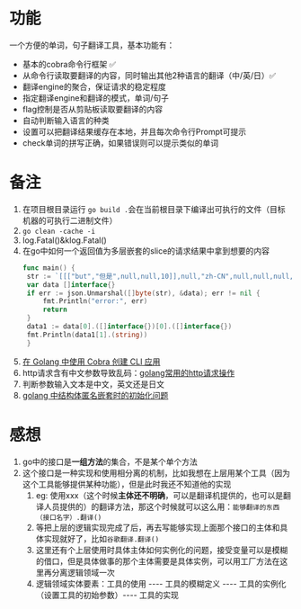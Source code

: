 # 功能
一个方便的单词，句子翻译工具，基本功能有：
- 基本的cobra命令行框架 ✅
- 从命令行读取要翻译的内容，同时输出其他2种语言的翻译（中/英/日）✅
- 翻译engine的聚合，保证请求的稳定程度
- 指定翻译engine和翻译的模式，单词/句子
- flag控制是否从剪贴板读取要翻译的内容
- 自动判断输入语言的种类
- 设置可以把翻译结果缓存在本地，并且每次命令行Prompt可提示
- check单词的拼写正确，如果错误则可以提示类似的单词

# 备注
1. 在项目根目录运行 `go build .`会在当前根目录下编译出可执行的文件（目标机器的可执行二进制文件）
2. `go clean -cache -i`
3. log.Fatal()&klog.Fatal()
4. 在go中如何一个返回值为多层嵌套的slice的请求结果中拿到想要的内容
   ```go
   func main() {
	str := `[[["but","但是",null,null,10]],null,"zh-CN",null,null,null,null,[]]`
	var data []interface{}
	if err := json.Unmarshal([]byte(str), &data); err != nil {
		fmt.Println("error:", err)
		return
	}
	data1 := data[0].([]interface{})[0].([]interface{})
	fmt.Println(data1[1].(string))
    }
   ```
5. [在 Golang 中使用 Cobra 创建 CLI 应用](https://www.qikqiak.com/post/create-cli-app-with-cobra/)
6. http请求含有中文参数导致乱码：[golang常用的http请求操作](https://cloud.tencent.com/developer/article/1515297)
7. 判断参数输入文本是中文，英文还是日文
8. [golang 中结构体匿名嵌套时的初始化问题](https://juejin.cn/post/7138428171224875038)

# 感想
1. go中的接口是**一组方法**的集合，不是某个单个方法
2. 这个接口是一种实现和使用相分离的机制，比如我想在上层用某个工具（因为这个工具能够提供某种功能），但是此时我还不知道他的实现
   1. eg: 使用xxx（这个时候**主体还不明确**，可以是翻译机提供的，也可以是翻译人员提供的）的翻译方法，那这个时候就可以这么用：`能够翻译的东西（接口名字）.翻译()`
   2. 等把上层的逻辑实现完成了后，再去写能够实现上面那个接口的主体和具体实现就好了，比如`谷歌翻译.翻译()`
   3. 这里还有个上层使用时具体主体如何实例化的问题，接受变量可以是模糊的借口，但是具体做事的那个主体需要是具体实例，可以用工厂方法在这里再分离逻辑领域一次
   4. 逻辑领域实体要素：工具的使用 ---- 工具的模糊定义 ---- 工具的实例化（设置工具的初始参数）---- 工具的实现